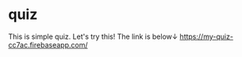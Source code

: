 # quiz
This is simple quiz. Let's try this!
The link is below↓
https://my-quiz-cc7ac.firebaseapp.com/
